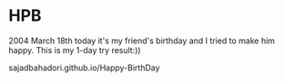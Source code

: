 # HPB
2004
March
18th
today it's my friend's birthday and I tried to make him happy.
This is my 1-day try result:)) 

sajadbahadori.github.io/Happy-BirthDay
